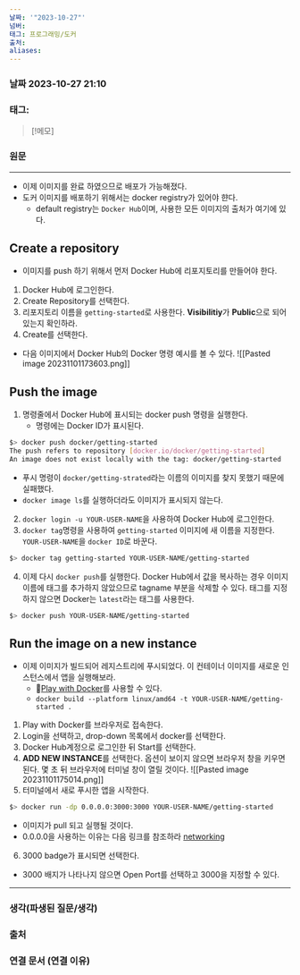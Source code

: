 ```yaml
---
날짜: '"2023-10-27"'
넘버: 
태그: 프로그래밍/도커
출처: 
aliases:
---
```

### 날짜  2023-10-27 21:10

### 태그:

>[!메모]
>

### 원문
---
- 이제 이미지를 완료 하였으므로 배포가 가능해졌다.
- 도커 이미지를 배포하기 위해서는 docker registry가 있어야 햔다. 
	- default registry는 `Docker Hub`이며, 사용한 모든 이미지의 출처가 여기에 있다.
## Create a repository
- 이미지를 push 하기 위해서 먼저 Docker Hub에 리포지토리를 만들어야 한다.
1. Docker Hub에 로그인한다.
2. Create Repository를 선택한다.
3. 리포지토리 이름을 `getting-started`로 사용한다. **Visibilitiy**가 **Public**으로 되어있는지 확인하라.
4. Create를 선택한다.
- 다음 이미지에서 Docker Hub의 Docker 명령 예시를 볼 수 있다.
![[Pasted image 20231101173603.png]]
## Push the image
1. 명령줄에서 Docker Hub에 표시되는 docker push 명령을 실행한다.
	- 명령에는 Docker ID가 표시된다.
```bash
$> docker push docker/getting-started
The push refers to repository [docker.io/docker/getting-started]
An image does not exist locally with the tag: docker/getting-started
```
- 푸시 명령이 `docker/getting-strated`라는 이름의 이미지를 찾지 못했기 때문에 실패했다.
- `docker image ls`를 실행하더라도 이미지가 표시되지 않는다.
2. `docker login -u YOUR-USER-NAME`을 사용하여 Docker Hub에 로그인한다.
3. `docker tag`명령을 사용하여 `getting-started` 이미지에 새 이름을 지정한다. `YOUR-USER-NAME`을 `docker ID`로 바꾼다.
```bash
$> docker tag getting-started YOUR-USER-NAME/getting-started
```
4. 이제 다시 `docker push`를 실행한다. Docker Hub에서 값을 복사하는 경우 이미지 이름에 태그를 추가하지 않았으므로 tagname 부분을 삭제할 수 있다. 태그를 지정하지 않으면 Docker는 `latest`라는 태그를 사용한다.
```bash
$> docker push YOUR-USER-NAME/getting-started
```

## Run the image on a new instance
- 이제 이미지가 빌드되어 레지스트리에 푸시되었다. 이 컨테이너 이미지를 새로운 인스턴스에서 앱을 실행해보라.
	- [Play with Docker](https://www.docker.com/play-with-docker/)를 사용할 수 있다.
	- `docker build --platform linux/amd64 -t YOUR-USER-NAME/getting-started .`
1. Play with Docker를 브라우저로 접속한다.
2. Login을 선택하고, drop-down 목록에서 docker를 선택한다.
3. Docker Hub계정으로 로그인한 뒤 Start를 선택한다.
4. **ADD NEW INSTANCE**를 선택한다. 옵션이 보이지 않으면 브라우저 창을 키우면 된다. 몇 초 뒤 브라우저에 터미널 창이 열릴 것이다.
![[Pasted image 20231101175014.png]]
5. 터미널에서 새로 푸시한 앱을 시작한다.
```bash
$> docker run -dp 0.0.0.0:3000:3000 YOUR-USER-NAME/getting-started
```
- 이미지가 pull 되고 실행될 것이다.
- 0.0.0.0을 사용하는 이유는 다음 링크를 참조하라 [networking](https://docs.docker.com/network/#published-ports)
6. 3000 badge가 표시되면 선택한다.
- 3000 배지가 나타나지 않으면 Open Port를 선택하고 3000을 지정할 수 있다.


---
### 생각(파생된 질문/생각)

### 출처

### 연결 문서 (연결 이유)
